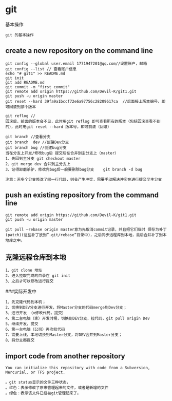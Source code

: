 # git
 基本操作
```
git 的基本操作
```
## create a new repository on the command line 
```
git config --global user.email 1771947201@qq.com//设置账户，邮箱
git config --list // 查看账户信息
echo "# git1" >> README.md
git init 
git add README.md
git commit -m "first commit" 
git remote add origin https://github.com/Devil-K/git1.git 
git push -u origin master 
git reset --hard 39fa9a1bccf72e6a97756c28209617ca  //后面接上版本编号，即可回滚到那个版本

git reflog //
回滚后，前面的版本会不见，此时用git reflog 即可查看所有的版本（包括回滚查看不到的），此时用git reset --hard 版本号，即可前滚（回滚）
```
```
git branch //查看分支
git branch  dev //创建Dev分支
git branch bug //创建bug分支
当在分支上开发/修改bug后 提交后在合并到主分支上（master）
1、先回到主分支 git checkout master
2、git merge dev 合并到主分支上
3、记得卸磨杀驴，修改完bug后一般要删除bug分支    git branch -d bug 

注意：若多个分支修改了同一行代码，则会产生冲突，需要手动解决冲突在进行提交至主分支
```
## push an existing repository from the command line 
```
git remote add origin https://github.com/Devil-K/git1.git 
git push -u origin master 
```

```
git pull –rebase origin master意为先取消commit记录，并且把它们临时 保存为补丁(patch)(这些补丁放到”.git/rebase”目录中)，之后同步远程库到本地，最后合并补丁到本地库之中。
```
## 克隆远程仓库到本地
```
1、git clone 地址
2、进入拉取完成的目录在 git init 
3、之后才可以修改进行提交
```
###实际开发中
```
1、先克隆代码到本机；
2、切换到DEV分支进行开发，将Master分支的代码merge到Dev分支；
3、进行开发 （x修改代码，提交）
4、第二台电脑（家）开发时候，切换到DEV分支，拉代码，git pull origin Dev
5、继续开发，提交
6、第一台电脑（公司）再次拉代码
7、需要上线，本地切换到Master分支，将DEV合并到Master分支；
8、将分支都提交
```
## import code from another repository 
```
You can initialize this repository with code from a Subversion, Mercurial, or TFS project.
```
```
。git status显示的文件三种状态，
。红色：表示修改了原来管理起来的文件，或者是新增的文件
。绿色：表示该文件已经被git管理起来了。
```
